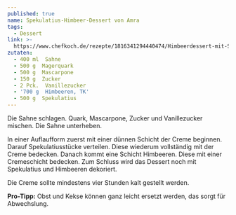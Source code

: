 ```yaml
---
published: true
name: Spekulatius-Himbeer-Dessert von Amra
tags:
  - Dessert
link: >-
  https://www.chefkoch.de/rezepte/1816341294440474/Himbeerdessert-mit-Spekulatius.html
zutaten:
  - 400 ml  Sahne
  - 500 g  Magerquark
  - 500 g  Mascarpone
  - 150 g  Zucker
  - 2 Pck.  Vanillezucker
  - '700 g  Himbeeren, TK'
  - 500 g  Spekulatius
---
```

Die Sahne schlagen. Quark, Mascarpone, Zucker und Vanillezucker mischen. Die Sahne unterheben.

In einer Auflaufform zuerst mit einer dünnen Schicht der Creme beginnen. Darauf Spekulatiusstücke verteilen. Diese wiederum vollständig mit der Creme bedecken. Danach kommt eine Schicht Himbeeren. Diese mit einer Cremeschicht bedecken. Zum Schluss wird das Dessert noch mit Spekulatius und Himbeeren dekoriert. 

Die Creme sollte mindestens vier Stunden kalt gestellt werden.

**Pro-Tipp:** Obst und Kekse können ganz leicht ersetzt werden, das sorgt für Abwechslung.

